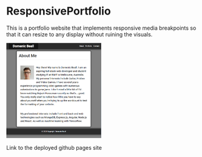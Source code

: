 # ResponsivePortfolio

This is a portfolio website that implements responsive media breakpoints so that it can resize to any display without ruining the visuals.

<img src="screenshots/Screenshot1.PNG" width="250">

Link to the deployed github pages site
